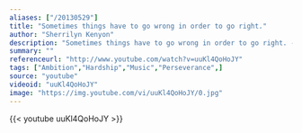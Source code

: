 ```yaml
---
aliases: ["/20130529"]
title: "Sometimes things have to go wrong in order to go right."
author: "Sherrilyn Kenyon"
description: "Sometimes things have to go wrong in order to go right. - Sherrilyn Kenyon quotes from GetInspired365.com"
summary: ""
referenceurl: "http://www.youtube.com/watch?v=uuKl4QoHoJY"
tags: ["Ambition","Hardship","Music","Perseverance",]
source: "youtube"
videoid: "uuKl4QoHoJY"
image: "https://img.youtube.com/vi/uuKl4QoHoJY/0.jpg"
---
```


{{< youtube uuKl4QoHoJY >}}
